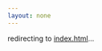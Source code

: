 ```yaml
---
layout: none
---
```


redirecting to [index.html](../index.html)...

<script>
  window.location.href = '../index.html';
</script>

